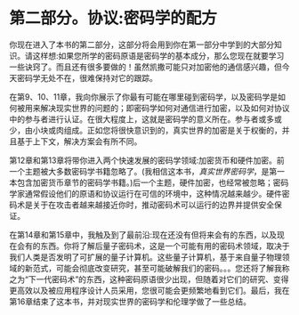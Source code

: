 # 第二部分。协议:密码学的配方

你现在进入了本书的第二部分，这部分将会用到你在第一部分中学到的大部分知识。请这样想:如果您所学的密码原语是密码学的基本成分，那么您现在就要学习一些诀窍了。而且还有很多要做的！虽然凯撒可能只对加密他的通信感兴趣，但今天密码学无处不在，很难保持对它的跟踪。

在第9、10、11章，我向你展示了你最有可能在哪里碰到密码学，以及密码学是如何被用来解决现实世界的问题的；即密码学如何对通信进行加密，以及如何对协议中的参与者进行认证。在很大程度上，这就是密码学的意义所在。参与者或多或少，由小块或肉组成。正如您将很快意识到的，真实世界的加密是关于权衡的，并且基于上下文，解决方案会有所不同。

第12章和第13章将带你进入两个快速发展的密码学领域:加密货币和硬件加密。前一个主题被大多数密码学书籍忽略了。(我相信这本书，*真实世界密码学*，是第一本包含加密货币章节的密码学书籍。)后一个主题，硬件加密，也经常被忽略；密码学家通常假设他们的原语和协议运行在可信的环境中，这种情况越来越少。硬件密码术是关于在攻击者越来越接近你时，推动密码术可以运行的边界并提供安全保证。

在第14章和第15章中，我触及到了最前沿:现在还没有但将来会有的东西，以及现在会有的东西。你将了解后量子密码术，这是一个可能有用的密码术领域，取决于我们人类是否发明了可扩展的量子计算机。这些量子计算机，基于来自量子物理领域的新范式，可能会彻底改变研究，甚至可能破解我们的密码。。。您还将了解我称之为“下一代密码术”的东西，这种密码原语很少出现，但随着对它们的研究、变得更高效以及被应用程序设计人员采用，您很可能会更频繁地看到它们。最后，我在第16章结束了这本书，并对现实世界的密码学和伦理学做了一些总结。